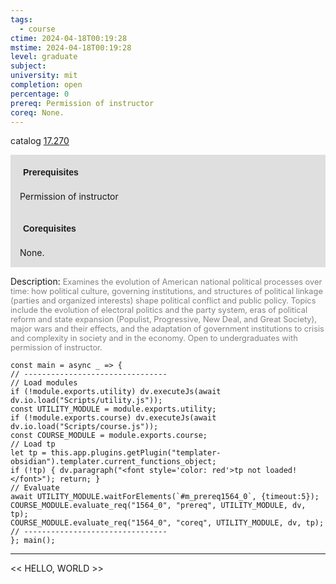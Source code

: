 ```yaml
---
tags:
  - course
ctime: 2024-04-18T00:19:28
mstime: 2024-04-18T00:19:28
level: graduate
subject: 
university: mit
completion: open
percentage: 0
prereq: Permission of instructor
coreq: None.
---
```


catalog [17.270](http://student.mit.edu/catalog/m17a.html#17.270)

<span style="display: block; padding: 15px; background-color: rgb(100, 100, 100, 0.2);"><font id="m_prereq1564_0" style="display: block; font-family: Arial, sans-serif; font-weight: bold; padding: 5px">Prerequisites</font><br><span id="prereq1564_0">Permission of instructor</span></span>
<span style="display: block; padding: 15px; background-color: rgb(100, 100, 100, 0.2);"><font id="m_coreq1564_0" style="display: block; font-family: Arial, sans-serif; font-weight: bold; padding: 5px">Corequisites</font><br><span id="coreq1564_0">None.</span></span>

<font style="">Description:</font>
<font style="color: grey; font-size: 0.8rem;">Examines the evolution of American national political processes over time: how political culture, governing institutions, and structures of political linkage (parties and organized interests) shape political conflict and public policy. Topics include the evolution of electoral politics and the party system, eras of political reform and state expansion (Populist, Progressive, New Deal, and Great Society), major wars and their effects, and the adaptation of government institutions to crisis and complexity in society and in the economy. Open to undergraduates with permission of instructor.</font>

```dataviewjs
const main = async _ => {
// --------------------------------
// Load modules
if (!module.exports.utility) dv.executeJs(await dv.io.load("Scripts/utility.js"));
const UTILITY_MODULE = module.exports.utility;
if (!module.exports.course) dv.executeJs(await dv.io.load("Scripts/course.js"));
const COURSE_MODULE = module.exports.course;
// Load tp
let tp = this.app.plugins.getPlugin("templater-obsidian").templater.current_functions_object;
if (!tp) { dv.paragraph("<font style='color: red'>tp not loaded!</font>"); return; }
// Evaluate
await UTILITY_MODULE.waitForElements(`#m_prereq1564_0`, {timeout:5});
COURSE_MODULE.evaluate_req("1564_0", "prereq", UTILITY_MODULE, dv, tp);
COURSE_MODULE.evaluate_req("1564_0", "coreq", UTILITY_MODULE, dv, tp);
// --------------------------------
}; main();
```

---

<< HELLO, WORLD >>
